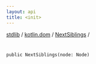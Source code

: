 ```yaml
---
layout: api
title: <init>
---
```

[stdlib](../../index.md) / [kotlin.dom](../index.md) / [NextSiblings](index.md) / [<init>](_init_.md)

# <init>

```
public NextSiblings(node: Node)
```
